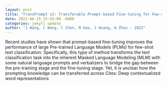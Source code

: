 ```yaml
--- 
layout: post 
title: "TransPrompt v2: Transferable Prompt-based Fine-tuning for Few-shot Text Classification" 
date: 2022-06-15 15:55:00 -0400 
categories: jekyll update 
author: "J Wang, C Wang, C Chen, M Gao, J Huang, A Zhou - 2022" 
--- 
```

Recent studies have shown that prompt-based fine-tuning improves the performance of large Pre-trained Language Models (PLMs) for few-shot text classification. Specifically, this type of method transforms the text classification task into the inherent Masked Language Modeling (MLM) with some natural language prompts and verbalizers to bridge the gap between the pre-training stage and the fine-tuning stage. Yet, it is unclear how the prompting knowledge can be transferred across Cites: Deep contextualized word representations